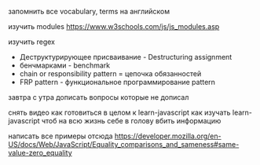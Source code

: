 запомнить все vocabulary, terms на английском

изучить modules  https://www.w3schools.com/js/js_modules.asp

изучить regex

- Деструктурирующее присваивание - Destructuring assignment
- бенчмарками - benchmark
- chain or responsibility pattern = цепочка обязанностей
- FRP pattern - функциональное программирование pattern

завтра с утра дописать вопросы которые не дописал

снять видео как готовиться в целом к learn-javascript
как изучать learn-javascript чтоб на всю жизнь себе в голову вбить информацию

написать все примеры отсюда
https://developer.mozilla.org/en-US/docs/Web/JavaScript/Equality_comparisons_and_sameness#same-value-zero_equality
